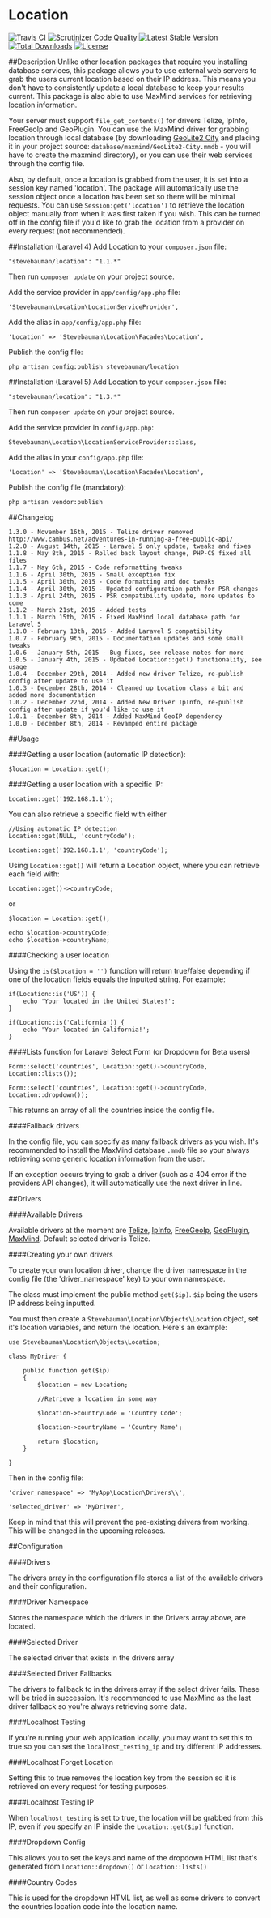# Location

[![Travis CI](https://img.shields.io/travis/stevebauman/location.svg?style=flat-square)](https://travis-ci.org/stevebauman/location)
[![Scrutinizer Code Quality](https://img.shields.io/scrutinizer/g/stevebauman/location.svg?style=flat-square)](https://scrutinizer-ci.com/g/stevebauman/location/?branch=master)
[![Latest Stable Version](https://img.shields.io/packagist/v/stevebauman/location.svg?style=flat-square)](https://packagist.org/packages/stevebauman/location)
[![Total Downloads](https://img.shields.io/packagist/dt/stevebauman/location.svg?style=flat-square)](https://packagist.org/packages/stevebauman/location)
[![License](https://img.shields.io/packagist/l/stevebauman/location.svg?style=flat-square)](https://packagist.org/packages/stevebauman/location)

##Description
Unlike other location packages that require you installing database services, this package allows you to use external web servers to grab the users current location based on their IP address.
This means you don't have to consistently update a local database to keep your results current. This package is also able to use MaxMind services for retrieving location information.

Your server must support `file_get_contents()` for drivers Telize, IpInfo, FreeGeoIp and GeoPlugin. You can use the MaxMind driver for grabbing 
location through local database (by downloading [GeoLite2 City](http://dev.maxmind.com/geoip/geoip2/geolite2/#Downloads) and placing it in your project source: `database/maxmind/GeoLite2-City.mmdb` - you will have to create the maxmind directory), or you can use their web services through the config file.

Also, by default, once a location is grabbed from the user, it is set into a session key named 'location'. The package will automatically
use the session object once a location has been set so there will be minimal requests. You can use `Session:get('location')` to retrieve the location object manually from when it was first taken if you wish.
This can be turned off in the config file if you'd like to grab the location from a provider on every request (not recommended).

##Installation (Laravel 4)
Add Location to your `composer.json` file:

	"stevebauman/location": "1.1.*"

Then run `composer update` on your project source.

Add the service provider in `app/config/app.php` file:

	'Stevebauman\Location\LocationServiceProvider',
	
Add the alias in `app/config/app.php` file:

	'Location' => 'Stevebauman\Location\Facades\Location',

Publish the config file:

	php artisan config:publish stevebauman/location

##Installation (Laravel 5)
Add Location to your `composer.json` file:

	"stevebauman/location": "1.3.*"

Then run `composer update` on your project source.

Add the service provider in `config/app.php`:

	Stevebauman\Location\LocationServiceProvider::class,

Add the alias in your `config/app.php` file:

	'Location' => 'Stevebauman\Location\Facades\Location',

Publish the config file (mandatory):

    php artisan vendor:publish

##Changelog
    
    1.3.0 - November 16th, 2015 - Telize driver removed http://www.cambus.net/adventures-in-running-a-free-public-api/
    1.2.0 - August 14th, 2015 - Laravel 5 only update, tweaks and fixes
    1.1.8 - May 8th, 2015 - Rolled back layout change, PHP-CS fixed all files
    1.1.7 - May 6th, 2015 - Code reformatting tweaks
    1.1.6 - April 30th, 2015 - Small exception fix
    1.1.5 - April 30th, 2015 - Code formatting and doc tweaks
    1.1.4 - April 30th, 2015 - Updated configuration path for PSR changes
    1.1.3 - April 24th, 2015 - PSR compatibility update, more updates to come
    1.1.2 - March 21st, 2015 - Added tests
    1.1.1 - March 15th, 2015 - Fixed MaxMind local database path for Laravel 5
    1.1.0 - February 13th, 2015 - Added Laravel 5 compatibility
    1.0.7 - February 9th, 2015 - Documentation updates and some small tweaks
    1.0.6 - January 5th, 2015 - Bug fixes, see release notes for more
    1.0.5 - January 4th, 2015 - Updated Location::get() functionality, see usage
    1.0.4 - December 29th, 2014 - Added new driver Telize, re-publish config after update to use it
    1.0.3 - December 28th, 2014 - Cleaned up Location class a bit and added more documentation
    1.0.2 - December 22nd, 2014 - Added New Driver IpInfo, re-publish config after update if you'd like to use it
    1.0.1 - December 8th, 2014 - Added MaxMind GeoIP dependency
    1.0.0 - December 8th, 2014 - Revamped entire package

##Usage

####Getting a user location (automatic IP detection):

    $location = Location::get();

####Getting a user location with a specific IP:

    Location::get('192.168.1.1');
    
You can also retrieve a specific field with either
    
    //Using automatic IP detection
    Location::get(NULL, 'countryCode');
    
    Location::get('192.168.1.1', 'countryCode');

Using `Location::get()` will return a Location object, where you can retrieve each field with:

    Location::get()->countryCode;

or

    $location = Location::get();
    
    echo $location->countryCode;
    echo $location->countryName;

####Checking a user location

Using the `is($location = '')` function will return true/false depending if
one of the location fields equals the inputted string. For example:

    if(Location::is('US')) {
        echo 'Your located in the United States!';
    }

    if(Location::is('California')) {
        echo 'Your located in California!';
    }

####Lists function for Laravel Select Form (or Dropdown for Beta users)
    
    Form::select('countries', Location::get()->countryCode, Location::lists());
    
    Form::select('countries', Location::get()->countryCode, Location::dropdown());

This returns an array of all the countries inside the config file.

####Fallback drivers

In the config file, you can specify as many fallback drivers as you wish. It's recommended to install
the MaxMind database `.mmdb` file so your always retrieving some generic location information from the user.

If an exception occurs trying to grab a driver (such as a 404 error if the providers API changes), it will automatically
use the next driver in line.

##Drivers

####Available Drivers

Available drivers at the moment are [Telize](http://www.telize.com/), [IpInfo](https://ipinfo.io/), [FreeGeoIp](https://freegeoip.net/), [GeoPlugin](http://www.geoplugin.com/), [MaxMind](https://www.maxmind.com/en/home). Default selected driver is Telize.

####Creating your own drivers

To create your own location driver, change the driver namespace in the config file (the 'driver_namespace' key) to your own namespace.

The class must implement the public method `get($ip)`. `$ip` being the users IP address being inputted.

You must then create a `Stevebauman\Location\Objects\Location` object, set it's location variables, and return the location. Here's an example:
    
    use Stevebauman\Location\Objects\Location;

    class MyDriver {
        
        public function get($ip)
        {
            $location = new Location;

            //Retrieve a location in some way
            
            $location->countryCode = 'Country Code';

            $location->countryName = 'Country Name';
            
            return $location;
        }

    }

Then in the config file:

    'driver_namespace' => 'MyApp\Location\Drivers\\',

    'selected_driver' => 'MyDriver',

Keep in mind that this will prevent the pre-existing drivers from working. This will be changed in the upcoming releases.

##Configuration

####Drivers

The drivers array in the configuration file stores a list of the available drivers and their configuration.

####Driver Namespace

Stores the namespace which the drivers in the Drivers array above, are located.

####Selected Driver

The selected driver that exists in the drivers array

####Selected Driver Fallbacks

The drivers to fallback to in the drivers array if the select driver fails. These will be tried in succession. 
It's recommended to use MaxMind as the last driver fallback so you're always retrieving some data.

####Localhost Testing

If you're running your web application locally, you may want to set this to true so you can set the `localhost_testing_ip`
and try different IP addresses.

####Localhost Forget Location

Setting this to true removes the location key from the session so it is retrieved on every request for testing purposes.

####Localhost Testing IP

When `localhost_testing` is set to true, the location will be grabbed from this IP, even if you specify an IP inside the
`Location::get($ip)` function.

####Dropdown Config

This allows you to set the keys and name of the dropdown HTML list that's generated from `Location::dropdown()` or `Location::lists()`

####Country Codes

This is used for the dropdown HTML list, as well as some drivers to convert the countries location code into the location name.
